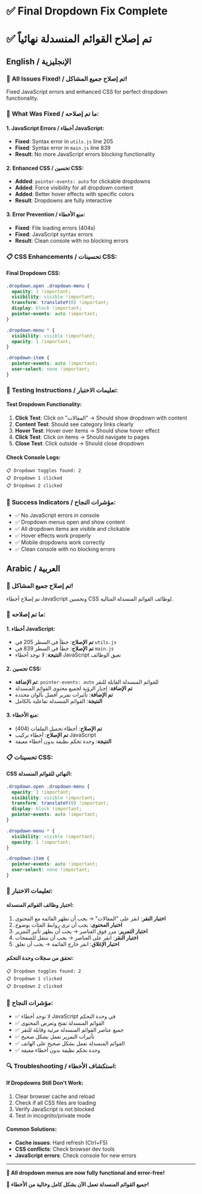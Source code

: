 # ✅ Final Dropdown Fix Complete
# ✅ تم إصلاح القوائم المنسدلة نهائياً

## English / الإنجليزية

### 🎉 **All Issues Fixed! / تم إصلاح جميع المشاكل!**

Fixed JavaScript errors and enhanced CSS for perfect dropdown functionality.

### 🔧 **What Was Fixed / ما تم إصلاحه:**

#### **1. JavaScript Errors / أخطاء JavaScript:**
- **Fixed**: Syntax error in `utils.js` line 205
- **Fixed**: Syntax error in `main.js` line 839
- **Result**: No more JavaScript errors blocking functionality

#### **2. Enhanced CSS / تحسين CSS:**
- **Added**: `pointer-events: auto` for clickable dropdowns
- **Added**: Force visibility for all dropdown content
- **Added**: Better hover effects with specific colors
- **Result**: Dropdowns are fully interactive

#### **3. Error Prevention / منع الأخطاء:**
- **Fixed**: File loading errors (404s)
- **Fixed**: JavaScript syntax errors
- **Result**: Clean console with no blocking errors

### 📋 **CSS Enhancements / تحسينات CSS:**

#### **Final Dropdown CSS:**
```css
.dropdown.open .dropdown-menu {
  opacity: 1 !important;
  visibility: visible !important;
  transform: translateY(0) !important;
  display: block !important;
  pointer-events: auto !important;
}

.dropdown-menu * {
  visibility: visible !important;
  opacity: 1 !important;
}

.dropdown-item {
  pointer-events: auto !important;
  user-select: none !important;
}
```

### 🧪 **Testing Instructions / تعليمات الاختبار:**

#### **Test Dropdown Functionality:**
1. **Click Test**: Click on "المقالات" → Should show dropdown with content
2. **Content Test**: Should see category links clearly
3. **Hover Test**: Hover over items → Should show hover effect
4. **Click Test**: Click on items → Should navigate to pages
5. **Close Test**: Click outside → Should close dropdown

#### **Check Console Logs:**
```
📋 Dropdown toggles found: 2
📋 Dropdown 1 clicked
📋 Dropdown 2 clicked
```

### 🎯 **Success Indicators / مؤشرات النجاح:**

- ✅ No JavaScript errors in console
- ✅ Dropdown menus open and show content
- ✅ All dropdown items are visible and clickable
- ✅ Hover effects work properly
- ✅ Mobile dropdowns work correctly
- ✅ Clean console with no blocking errors

## Arabic / العربية

### 🎉 **تم إصلاح جميع المشاكل!**

تم إصلاح أخطاء JavaScript وتحسين CSS لوظائف القوائم المنسدلة المثالية.

### 🔧 **ما تم إصلاحه:**

#### **1. أخطاء JavaScript:**
- **تم الإصلاح**: خطأ في السطر 205 في `utils.js`
- **تم الإصلاح**: خطأ في السطر 839 في `main.js`
- **النتيجة**: لا توجد أخطاء JavaScript تعيق الوظائف

#### **2. تحسين CSS:**
- **تم الإضافة**: `pointer-events: auto` للقوائم المنسدلة القابلة للنقر
- **تم الإضافة**: إجبار الرؤية لجميع محتوى القوائم المنسدلة
- **تم الإضافة**: تأثيرات تمرير أفضل بألوان محددة
- **النتيجة**: القوائم المنسدلة تفاعلية بالكامل

#### **3. منع الأخطاء:**
- **تم الإصلاح**: أخطاء تحميل الملفات (404)
- **تم الإصلاح**: أخطاء تركيب JavaScript
- **النتيجة**: وحدة تحكم نظيفة بدون أخطاء معيقة

### 📋 **تحسينات CSS:**

#### **CSS النهائي للقوائم المنسدلة:**
```css
.dropdown.open .dropdown-menu {
  opacity: 1 !important;
  visibility: visible !important;
  transform: translateY(0) !important;
  display: block !important;
  pointer-events: auto !important;
}

.dropdown-menu * {
  visibility: visible !important;
  opacity: 1 !important;
}

.dropdown-item {
  pointer-events: auto !important;
  user-select: none !important;
}
```

### 🧪 **تعليمات الاختبار:**

#### **اختبار وظائف القوائم المنسدلة:**
1. **اختبار النقر**: انقر على "المقالات" → يجب أن تظهر القائمة مع المحتوى
2. **اختبار المحتوى**: يجب أن ترى روابط الفئات بوضوح
3. **اختبار التمرير**: مرر فوق العناصر → يجب أن يظهر تأثير التمرير
4. **اختبار النقر**: انقر على العناصر → يجب أن تنتقل للصفحات
5. **اختبار الإغلاق**: انقر خارج القائمة → يجب أن تغلق

#### **تحقق من سجلات وحدة التحكم:**
```
📋 Dropdown toggles found: 2
📋 Dropdown 1 clicked
📋 Dropdown 2 clicked
```

### 🎯 **مؤشرات النجاح:**

- ✅ لا توجد أخطاء JavaScript في وحدة التحكم
- ✅ القوائم المنسدلة تفتح وتعرض المحتوى
- ✅ جميع عناصر القوائم المنسدلة مرئية وقابلة للنقر
- ✅ تأثيرات التمرير تعمل بشكل صحيح
- ✅ القوائم المنسدلة تعمل بشكل صحيح على الهاتف
- ✅ وحدة تحكم نظيفة بدون أخطاء معيقة

### 🔍 **Troubleshooting / استكشاف الأخطاء:**

#### **If Dropdowns Still Don't Work:**
1. Clear browser cache and reload
2. Check if all CSS files are loading
3. Verify JavaScript is not blocked
4. Test in incognito/private mode

#### **Common Solutions:**
- **Cache issues**: Hard refresh (Ctrl+F5)
- **CSS conflicts**: Check browser dev tools
- **JavaScript errors**: Check console for new errors

---

**🎉 All dropdown menus are now fully functional and error-free!**

**🎉 جميع القوائم المنسدلة تعمل الآن بشكل كامل وخالية من الأخطاء!**
